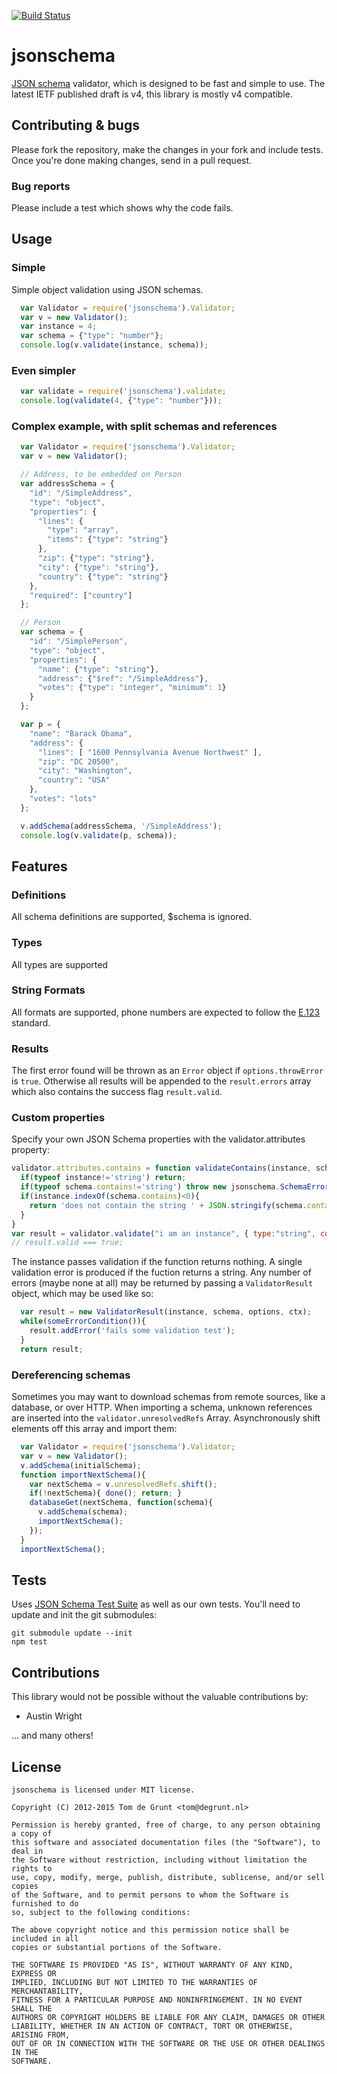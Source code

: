 [![Build Status](https://secure.travis-ci.org/tdegrunt/jsonschema.svg)](http://travis-ci.org/tdegrunt/jsonschema)

# jsonschema
[JSON schema](http://json-schema.org/) validator, which is designed to be fast and simple to use.
The latest IETF published draft is v4, this library is mostly v4 compatible.








































































<extoc></extoc>

## Contributing & bugs
Please fork the repository, make the changes in your fork and include tests. Once you're done making changes, send in a pull request.

### Bug reports
Please include a test which shows why the code fails.

## Usage

### Simple
Simple object validation using JSON schemas.

```javascript
  var Validator = require('jsonschema').Validator;
  var v = new Validator();
  var instance = 4;
  var schema = {"type": "number"};
  console.log(v.validate(instance, schema));
```

### Even simpler

```javascript
  var validate = require('jsonschema').validate;
  console.log(validate(4, {"type": "number"}));
```

### Complex example, with split schemas and references

```javascript
  var Validator = require('jsonschema').Validator;
  var v = new Validator();

  // Address, to be embedded on Person
  var addressSchema = {
    "id": "/SimpleAddress",
    "type": "object",
    "properties": {
      "lines": {
        "type": "array",
        "items": {"type": "string"}
      },
      "zip": {"type": "string"},
      "city": {"type": "string"},
      "country": {"type": "string"}
    },
    "required": ["country"]
  };

  // Person
  var schema = {
    "id": "/SimplePerson",
    "type": "object",
    "properties": {
      "name": {"type": "string"},
      "address": {"$ref": "/SimpleAddress"},
      "votes": {"type": "integer", "minimum": 1}
    }
  };

  var p = {
    "name": "Barack Obama",
    "address": {
      "lines": [ "1600 Pennsylvania Avenue Northwest" ],
      "zip": "DC 20500",
      "city": "Washington",
      "country": "USA"
    },
    "votes": "lots"
  };

  v.addSchema(addressSchema, '/SimpleAddress');
  console.log(v.validate(p, schema));
```

## Features

### Definitions
All schema definitions are supported, $schema is ignored.

### Types
All types are supported

### String Formats
All formats are supported, phone numbers are expected to follow the [E.123](http://en.wikipedia.org/wiki/E.123) standard.

### Results
The first error found will be thrown as an `Error` object if `options.throwError` is `true`.  Otherwise all results will be appended to the `result.errors` array which also contains the success flag `result.valid`.

### Custom properties
Specify your own JSON Schema properties with the validator.attributes property:

```javascript
validator.attributes.contains = function validateContains(instance, schema, options, ctx) {
  if(typeof instance!='string') return;
  if(typeof schema.contains!='string') throw new jsonschema.SchemaError('"contains" expects a string', schema);
  if(instance.indexOf(schema.contains)<0){
    return 'does not contain the string ' + JSON.stringify(schema.contains);
  }
}
var result = validator.validate("i am an instance", { type:"string", contains: "i am" });
// result.valid === true;
```

The instance passes validation if the function returns nothing. A single validation error is produced
if the fuction returns a string. Any number of errors (maybe none at all) may be returned by passing a
`ValidatorResult` object, which may be used like so:

```javascript
  var result = new ValidatorResult(instance, schema, options, ctx);
  while(someErrorCondition()){
    result.addError('fails some validation test');
  }
  return result;
```

### Dereferencing schemas
Sometimes you may want to download schemas from remote sources, like a database, or over HTTP. When importing a schema,
unknown references are inserted into the `validator.unresolvedRefs` Array. Asynchronously shift elements off this array and import
them:

```javascript
  var Validator = require('jsonschema').Validator;
  var v = new Validator();
  v.addSchema(initialSchema);
  function importNextSchema(){
    var nextSchema = v.unresolvedRefs.shift();
    if(!nextSchema){ done(); return; }
    databaseGet(nextSchema, function(schema){
      v.addSchema(schema);
      importNextSchema();
    });
  }
  importNextSchema();
```

## Tests
Uses [JSON Schema Test Suite](https://github.com/json-schema/JSON-Schema-Test-Suite) as well as our own tests.
You'll need to update and init the git submodules:

    git submodule update --init
    npm test

## Contributions

This library would not be possible without the valuable contributions by:

- Austin Wright

... and many others!

## License

    jsonschema is licensed under MIT license.

    Copyright (C) 2012-2015 Tom de Grunt <tom@degrunt.nl>

    Permission is hereby granted, free of charge, to any person obtaining a copy of
    this software and associated documentation files (the "Software"), to deal in
    the Software without restriction, including without limitation the rights to
    use, copy, modify, merge, publish, distribute, sublicense, and/or sell copies
    of the Software, and to permit persons to whom the Software is furnished to do
    so, subject to the following conditions:

    The above copyright notice and this permission notice shall be included in all
    copies or substantial portions of the Software.

    THE SOFTWARE IS PROVIDED "AS IS", WITHOUT WARRANTY OF ANY KIND, EXPRESS OR
    IMPLIED, INCLUDING BUT NOT LIMITED TO THE WARRANTIES OF MERCHANTABILITY,
    FITNESS FOR A PARTICULAR PURPOSE AND NONINFRINGEMENT. IN NO EVENT SHALL THE
    AUTHORS OR COPYRIGHT HOLDERS BE LIABLE FOR ANY CLAIM, DAMAGES OR OTHER
    LIABILITY, WHETHER IN AN ACTION OF CONTRACT, TORT OR OTHERWISE, ARISING FROM,
    OUT OF OR IN CONNECTION WITH THE SOFTWARE OR THE USE OR OTHER DEALINGS IN THE
    SOFTWARE.
